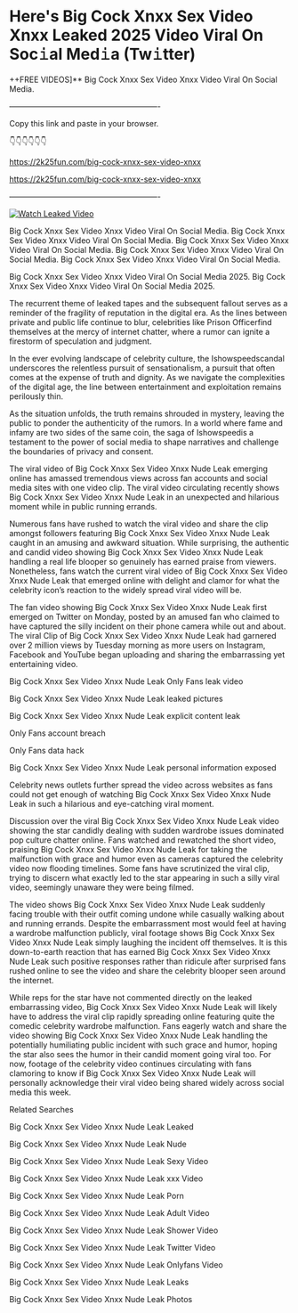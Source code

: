 # Here's Big Cock Xnxx Sex Video Xnxx Leaked 2025 Video Viral On Soc𝚒al Med𝚒a (Tw𝚒tter)

++FREE VIDEOS]** Big Cock Xnxx Sex Video Xnxx Video Viral On Social Media.

———————————————————-

Copy this link and paste in your browser.

👇👇👇👇👇👇

https://2k25fun.com/big-cock-xnxx-sex-video-xnxx

https://2k25fun.com/big-cock-xnxx-sex-video-xnxx

———————————————————-

[![Watch Leaked Video](https://miro.medium.com/v2/resize:fit:828/format:webp/1*cilzJN44JGOrTw9NJCrNHA.gif "Watch Leaked Video")](https://2k25fun.com/big-cock-xnxx-sex-video-xnxx)

Big Cock Xnxx Sex Video Xnxx Video Viral On Social Media. Big Cock Xnxx Sex Video Xnxx Video Viral On Social Media. Big Cock Xnxx Sex Video Xnxx Video Viral On Social Media. Big Cock Xnxx Sex Video Xnxx Video Viral On Social Media. Big Cock Xnxx Sex Video Xnxx Video Viral On Social Media.

Big Cock Xnxx Sex Video Xnxx Video Viral On Social Media 2025. Big Cock Xnxx Sex Video Xnxx Video Viral On Social Media 2025.

The recurrent theme of leaked tapes and the subsequent fallout serves as a reminder of the fragility of reputation in the digital era. As the lines between private and public life continue to blur, celebrities like Prison Officerfind themselves at the mercy of internet chatter, where a rumor can ignite a firestorm of speculation and judgment.

In the ever evolving landscape of celebrity culture, the Ishowspeedscandal underscores the relentless pursuit of sensationalism, a pursuit that often comes at the expense of truth and dignity. As we navigate the complexities of the digital age, the line between entertainment and exploitation remains perilously thin.

As the situation unfolds, the truth remains shrouded in mystery, leaving the public to ponder the authenticity of the rumors. In a world where fame and infamy are two sides of the same coin, the saga of Ishowspeedis a testament to the power of social media to shape narratives and challenge the boundaries of privacy and consent.

The viral video of Big Cock Xnxx Sex Video Xnxx Nude Leak emerging online has amassed tremendous views across fan accounts and social media sites with one video clip. The viral video circulating recently shows Big Cock Xnxx Sex Video Xnxx Nude Leak in an unexpected and hilarious moment while in public running errands.

Numerous fans have rushed to watch the viral video and share the clip amongst followers featuring Big Cock Xnxx Sex Video Xnxx Nude Leak caught in an amusing and awkward situation. While surprising, the authentic and candid video showing Big Cock Xnxx Sex Video Xnxx Nude Leak handling a real life blooper so genuinely has earned praise from viewers. Nonetheless, fans watch the current viral video of Big Cock Xnxx Sex Video Xnxx Nude Leak that emerged online with delight and clamor for what the celebrity icon’s reaction to the widely spread viral video will be.

The fan video showing Big Cock Xnxx Sex Video Xnxx Nude Leak first emerged on Twitter on Monday, posted by an amused fan who claimed to have captured the silly incident on their phone camera while out and about. The viral Clip of Big Cock Xnxx Sex Video Xnxx Nude Leak had garnered over 2 million views by Tuesday morning as more users on Instagram, Facebook and YouTube began uploading and sharing the embarrassing yet entertaining video.

Big Cock Xnxx Sex Video Xnxx Nude Leak Only Fans leak video

Big Cock Xnxx Sex Video Xnxx Nude Leak leaked pictures

Big Cock Xnxx Sex Video Xnxx Nude Leak explicit content leak

Only Fans account breach

Only Fans data hack

Big Cock Xnxx Sex Video Xnxx Nude Leak personal information exposed

Celebrity news outlets further spread the video across websites as fans could not get enough of watching Big Cock Xnxx Sex Video Xnxx Nude Leak in such a hilarious and eye-catching viral moment.

Discussion over the viral Big Cock Xnxx Sex Video Xnxx Nude Leak video showing the star candidly dealing with sudden wardrobe issues dominated pop culture chatter online. Fans watched and rewatched the short video, praising Big Cock Xnxx Sex Video Xnxx Nude Leak for taking the malfunction with grace and humor even as cameras captured the celebrity video now flooding timelines. Some fans have scrutinized the viral clip, trying to discern what exactly led to the star appearing in such a silly viral video, seemingly unaware they were being filmed.

The video shows Big Cock Xnxx Sex Video Xnxx Nude Leak suddenly facing trouble with their outfit coming undone while casually walking about and running errands. Despite the embarrassment most would feel at having a wardrobe malfunction publicly, viral footage shows Big Cock Xnxx Sex Video Xnxx Nude Leak simply laughing the incident off themselves. It is this down-to-earth reaction that has earned Big Cock Xnxx Sex Video Xnxx Nude Leak such positive responses rather than ridicule after surprised fans rushed online to see the video and share the celebrity blooper seen around the internet.

While reps for the star have not commented directly on the leaked embarrassing video, Big Cock Xnxx Sex Video Xnxx Nude Leak will likely have to address the viral clip rapidly spreading online featuring quite the comedic celebrity wardrobe malfunction. Fans eagerly watch and share the video showing Big Cock Xnxx Sex Video Xnxx Nude Leak handling the potentially humiliating public incident with such grace and humor, hoping the star also sees the humor in their candid moment going viral too. For now, footage of the celebrity video continues circulating with fans clamoring to know if Big Cock Xnxx Sex Video Xnxx Nude Leak will personally acknowledge their viral video being shared widely across social media this week.

Related Searches

Big Cock Xnxx Sex Video Xnxx Nude Leak Leaked

Big Cock Xnxx Sex Video Xnxx Nude Leak Nude

Big Cock Xnxx Sex Video Xnxx Nude Leak Sexy Video

Big Cock Xnxx Sex Video Xnxx Nude Leak xxx Video

Big Cock Xnxx Sex Video Xnxx Nude Leak Porn

Big Cock Xnxx Sex Video Xnxx Nude Leak Adult Video

Big Cock Xnxx Sex Video Xnxx Nude Leak Shower Video

Big Cock Xnxx Sex Video Xnxx Nude Leak Twitter Video

Big Cock Xnxx Sex Video Xnxx Nude Leak Onlyfans Video

Big Cock Xnxx Sex Video Xnxx Nude Leak Leaks

Big Cock Xnxx Sex Video Xnxx Nude Leak Photos